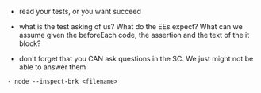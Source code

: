 - read your tests, or you want succeed
- what is the test asking of us? What do the EEs expect? What can we assume given the beforeEach code, the assertion and the text of the it block? 


- don't forget that you CAN ask questions in the SC. We just might not be able to answer them

```
- node --inspect-brk <filename>
```
